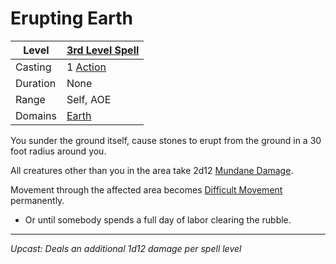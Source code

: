 # Erupting Earth

| Level    | [3rd Level Spell](../../../Spell%20Level.md)        |
| -------- | --------------------------------------------------- |
| Casting  | 1 [Action](../../../../Game%20Procedures/Action.md) |
| Duration | None                                                |
| Range    | Self, AOE                                           |
| Domains  | [Earth](../../../Spell%20Domains/Earth.md)          |

You sunder the ground itself, cause stones to erupt from the ground in a 30 foot radius around you.

All creatures other than you in the area take 2d12 [Mundane Damage](../../../../Damage%20Types/Mundane%20Damage.md).

Movement through the affected area becomes [Difficult Movement](../../../../Game%20Procedures/Movement.md#Difficult%20Movement) permanently.
- Or until somebody spends a full day of labor clearing the rubble.

---
*Upcast: Deals an additional 1d12 damage per spell level*